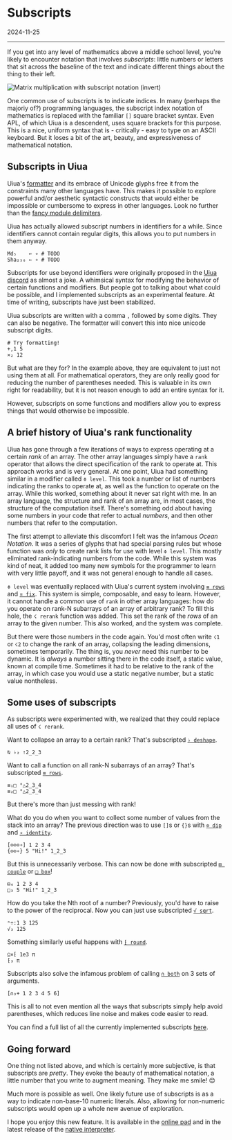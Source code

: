 # Subscripts

2024-11-25

---

If you get into any level of mathematics above a middle school level, you're likely to encounter notation that involves *subscripts*: little numbers or letters that sit across the baseline of the text and indicate different things about the thing to their left.

![Matrix multiplication with subscript notation (invert)](https://wikimedia.org/api/rest_v1/media/math/render/svg/ee372c649dea0a05bf1ace77c9d6faf051d9cc8d)

One common use of subscripts is to indicate indices. In many (perhaps the majoriy of?) programming languages, the subscript index notation of mathematics is replaced with the familiar `[]` square bracket syntax. Even APL, of which Uiua is a descendent, uses square brackets for this purpose. This is a nice, uniform syntax that is - critically - easy to type on an ASCII keyboard. But it loses a bit of the art, beauty, and expressiveness of mathematical notation.

## Subscripts in Uiua

Uiua's [formatter](https://www.uiua.org/tutorial/basic#formatting) and its embrace of Unicode glyphs free it from the constraints many other languages have. This makes it possible to explore powerful and/or aesthetic syntactic constructs that would either be impossible or cumbersome to express in other languages. Look no further than the [fancy module delimiters](https://www.uiua.org/tutorial/modules#scoped-modules).

Uiua has actually allowed subscript numbers in identifiers for a while. Since identifiers cannot contain regular digits, this allows you to put numbers in them anyway.

```uiua
Md₅    ← ∘ # TODO
Sha₂₅₆ ← ∘ # TODO
```

Subscripts for use beyond identifiers were originally proposed in the [Uiua discord](https://discord.gg/3r9nrfYhCc) as almost a joke. A whimsical syntax for modifying the behavior of certain functions and modifiers. But people got to talking about what could be possible, and I implemented subscripts as an experimental feature. At time of writing, subscripts have just been stabilized.

Uiua subscripts are written with a comma `,` followed by some digits. They can also be negative. The formatter will convert this into nice unicode subscript digits.

```uiua
# Try formatting!
+,1 5
×₂ 12
```

But what are they for? In the example above, they are equivalent to just not using them at all. For mathematical operators, they are only really good for reducing the number of parentheses needed. This is valuable in its own right for readability, but it is not reason enough to add an entire syntax for it.

However, subscripts on some functions and modifiers allow you to express things that would otherwise be impossible.

## A brief history of Uiua's rank functionality

Uiua has gone through a few iterations of ways to express operating at a certain *rank* of an array. The other array languages simply have a `rank` operator that allows the direct specification of the rank to operate at. This approach works and is very general. At one point, Uiua had something similar in a modifier called `≑ level`. This took a number or list of numbers indicating the ranks to operate at, as well as the function to operate on the array. While this worked, something about it never sat right with me. In an array language, the structure and rank of an array are, in most cases, the structure of the computation itself. There's something odd about having some numbers in your code that refer to actual *numbers*, and then other numbers that refer to the computation.

The first attempt to alleviate this discomfort I felt was the infamous *Ocean Notation*. It was a series of glyphs that had special parsing rules but whose function was *only* to create rank lists for use with level `≑ level`. This mostly eliminated rank-indicating numbers from the code. While this system was kind of neat, it added too many new symbols for the programmer to learn with very little payoff, and it was not general enough to handle all cases.

`≑ level` was eventually replaced with Uiua's current system involving [`≡ rows`](https://uiua.org/docs/rows) and [`¤ fix`](https://uiua.org/docs/fix). This system is simple, composable, and easy to learn. However, it cannot handle a common use of `rank` in other array languages: how do you operate on rank-N subarrays of an array of arbitrary rank? To fill this hole, the `☇ rerank` function was added. This set the rank of the *rows* of an array to the given number. This also worked, and the system was complete.

But there were those numbers in the code again. You'd most often write `☇1` or `☇2` to change the rank of an array, collapsing the leading dimensions, sometimes temporarily. The thing is, you *never* need this number to be dynamic. It is *always* a number sitting there in the code itself, a static value, known at compile time. Sometimes it had to be relative to the rank of the array, in which case you would use a static negative number, but a static value nontheless.

## Some uses of subscripts

As subscripts were experimented with, we realized that they could replace all uses of `☇ rerank`.

Want to collapse an array to a certain rank? That's subscripted [`♭ deshape`](https://uiua.org/docs/deshape).

```uiua
⍉ ♭₂ ⇡2_2_3
```

Want to call a function on all rank-N subarrays of an array? That's subscripted [`≡ rows`](https://uiua.org/docs/rows).

```uiua
≡₁□ °△2_3_4
≡₂□ °△2_3_4
```

But there's more than just messing with rank!

What do you do when you want to collect some number of values from the stack into an array? The previous direction was to use `[]`s or `{}`s with [`⊙ dip`](https://uiua.org/docs/dip) and [`∘ identity`](https://uiua.org/docs/identity).

```uiua
[⊙⊙⊙∘] 1 2 3 4
{⊙⊙∘} 5 "Hi!" 1_2_3
```

But this is unnecessarily verbose. This can now be done with subscripted [`⊟ couple`](https://uiua.org/docs/couple) or [`□ box`](https://uiua.org/docs/box)!

```uiua
⊟₄ 1 2 3 4
□₃ 5 "Hi!" 1_2_3
```

How do you take the Nth root of a number? Previously, you'd have to raise to the power of the reciprocal. Now you can just use subscripted [`√ sqrt`](https://uiua.org/docs/sqrt).

```uiua
ⁿ÷:1 3 125
√₃ 125
```

Something similarly useful happens with [`⁅ round`](https://uiua.org/docs/round).

```uiua
⍜×⁅ 1e3 π
⁅₃ π
```

Subscripts also solve the infamous problem of calling [`∩ both`](https://uiua.org/docs/both) on 3 sets of arguments.

```uiua
[∩₃+ 1 2 3 4 5 6]
```

This is all to not even mention all the ways that subscripts simply help avoid parentheses, which reduces line noise and makes code easier to read.

You can find a full list of all the currently implemented subscripts [here](https://uiua.org/docs/subscripts).

## Going forward

One thing not listed above, and which is certainly more subjective, is that subscripts are *pretty*. They evoke the beauty of mathematical notation, a little number that you write to augment meaning. They make me smile! 😊

Much more is possible as well. One likely future use of subscripts is as a way to indicate non-base-10 numeric literals. Also, allowing for non-numeric subscripts would open up a whole new avenue of exploration.

I hope you enjoy this new feature. It is available in the [online pad](https://uiua.org/pad) and in the latest release of the [native interpreter](https://github.com/uiua-lang/uiua/releases).